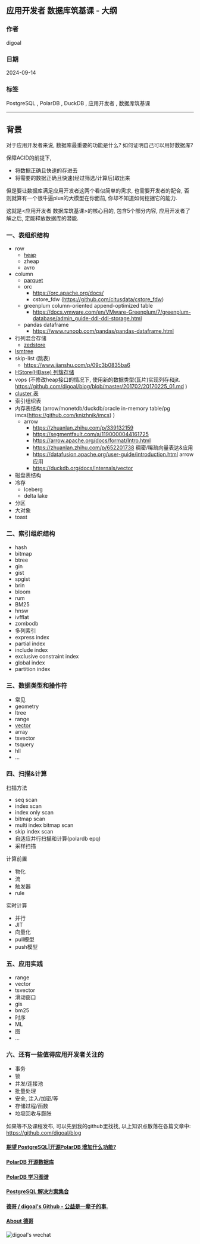 ## 应用开发者 数据库筑基课 - 大纲      
                                                                                  
### 作者                                                      
digoal                                                      
                                                             
### 日期                                                           
2024-09-14                                                    
                                                          
### 标签                                                        
PostgreSQL , PolarDB , DuckDB , 应用开发者 , 数据库筑基课       
                                                                                 
----                                                          
                                                                        
## 背景     
  
对于应用开发者来说, 数据库最重要的功能是什么? 如何证明自己可以用好数据库?   
  
保障ACID的前提下,   
- 将数据正确且快速的存进去   
- 将需要的数据正确且快速(经过筛选/计算后)取出来   
  
但是要让数据库满足应用开发者这两个看似简单的需求, 也需要开发者的配合, 否则就算有一个很牛逼plus的大模型在你面前, 你却不知道如何挖掘它的能力.   
  
这就是<应用开发者 数据库筑基课>的核心目的, 包含5个部分内容, 应用开发者了解之后, 定能释放数据库的潜能.    
  
  
### 一、表组织结构   
- row 
    - [heap](../202409/20240919_02.md) 
    - zheap
    - avro 
- column
    - [parquet](../202410/20241015_01.md)
    - orc
        - https://orc.apache.org/docs/
        - cstore_fdw (https://github.com/citusdata/cstore_fdw)  
    - greenplum column-oriented append-optimized table
        - https://docs.vmware.com/en/VMware-Greenplum/7/greenplum-database/admin_guide-ddl-ddl-storage.html
    - pandas dataframe
        - https://www.runoob.com/pandas/pandas-dataframe.html  
- 行列混合存储
    - [zedstore](../202409/20240923_01.md)  
- [lsmtree](../202411/20241122_01.md)   
- skip-list (跳表)
    - https://www.jianshu.com/p/09c3b0835ba6  
- [HStore(HBase) 列簇存储](../202411/20241107_01.md)   
- vops (不修改heap接口的情况下, 使用新的数据类型(瓦片)实现列存和jit. https://github.com/digoal/blog/blob/master/201702/20170225_01.md )
- [cluster 表](../202410/20241024_01.md)  
- 索引组织表  
- 内存表结构  (arrow/monetdb/duckdb/oracle in-memory table/pg imcs(https://github.com/knizhnik/imcs) )
    - arrow
        - https://zhuanlan.zhihu.com/p/339132159
        - https://segmentfault.com/a/1190000044161725
        - https://arrow.apache.org/docs/format/Intro.html
        - https://zhuanlan.zhihu.com/p/652201738  稠密/稀疏向量表达&应用
        - https://datafusion.apache.org/user-guide/introduction.html  arrow应用
        - https://duckdb.org/docs/internals/vector 
- 磁盘表结构    
- 冷存
    - Iceberg  
    - delta lake  
- 分区    
- 大对象   
- toast   
  
  
  
### 二、索引组织结构  
- hash  
- bitmap  
- btree  
- gin  
- gist  
- spgist  
- brin  
- bloom  
- rum  
- BM25  
- hnsw  
- ivfflat  
- zombodb  
- 多列索引  
- express index 
- partial index 
- include index  
- exclusive constraint index  
- global index 
- partition index 
  
  
  
### 三、数据类型和操作符  
- 常见  
- geometry  
- ltree  
- range  
- [vector](../202501/20250103_01.md)  
- array  
- tsvector  
- tsquery  
- hll  
- ...   
  
  
### 四、扫描&计算
扫描方法
- seq scan
- index scan
- index only scan
- bitmap scan
- multi index bitmap scan
- skip index scan
- 自适应并行扫描和计算(polardb epq)
- 采样扫描 
  
计算前置  
- 物化  
- 流  
- 触发器  
- rule  
   
实时计算  
- 并行  
- JIT
- 向量化
- pull模型
- push模型
  
  
### 五、应用实践  
- range  
- vector  
- tsvector  
- 滑动窗口  
- gis  
- bm25  
- 时序
- ML
- 图
- ...   
  
  
### 六、还有一些值得应用开发者关注的     
- 事务  
- 锁  
- 并发/连接池
- 批量处理  
- 安全, 注入/加密/等  
- 存储过程/函数  
- 垃圾回收与膨胀  
  
  
如果等不及课程发布, 可以先到我的github里找找, 以上知识点散落在各篇文章中: https://github.com/digoal/blog       
  
  
  
#### [期望 PostgreSQL|开源PolarDB 增加什么功能?](https://github.com/digoal/blog/issues/76 "269ac3d1c492e938c0191101c7238216")
  
  
#### [PolarDB 开源数据库](https://openpolardb.com/home "57258f76c37864c6e6d23383d05714ea")
  
  
#### [PolarDB 学习图谱](https://www.aliyun.com/database/openpolardb/activity "8642f60e04ed0c814bf9cb9677976bd4")
  
  
#### [PostgreSQL 解决方案集合](../201706/20170601_02.md "40cff096e9ed7122c512b35d8561d9c8")
  
  
#### [德哥 / digoal's Github - 公益是一辈子的事.](https://github.com/digoal/blog/blob/master/README.md "22709685feb7cab07d30f30387f0a9ae")
  
  
#### [About 德哥](https://github.com/digoal/blog/blob/master/me/readme.md "a37735981e7704886ffd590565582dd0")
  
  
![digoal's wechat](../pic/digoal_weixin.jpg "f7ad92eeba24523fd47a6e1a0e691b59")
  
